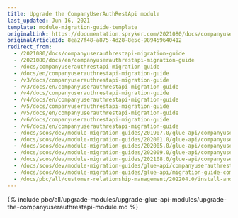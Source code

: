 ```yaml
---
title: Upgrade the CompanyUserAuthRestApi module
last_updated: Jun 16, 2021
template: module-migration-guide-template
originalLink: https://documentation.spryker.com/2021080/docs/companyuserauthrestapi-migration-guide
originalArticleId: 8ea27f48-a875-4d28-8e5c-989459640412
redirect_from:
  - /2021080/docs/companyuserauthrestapi-migration-guide
  - /2021080/docs/en/companyuserauthrestapi-migration-guide
  - /docs/companyuserauthrestapi-migration-guide
  - /docs/en/companyuserauthrestapi-migration-guide
  - /v3/docs/companyuserauthrestapi-migration-guide
  - /v3/docs/en/companyuserauthrestapi-migration-guide
  - /v4/docs/companyuserauthrestapi-migration-guide
  - /v4/docs/en/companyuserauthrestapi-migration-guide
  - /v5/docs/companyuserauthrestapi-migration-guide
  - /v5/docs/en/companyuserauthrestapi-migration-guide
  - /v6/docs/companyuserauthrestapi-migration-guide
  - /v6/docs/en/companyuserauthrestapi-migration-guide
  - /docs/scos/dev/module-migration-guides/201907.0/glue-api/companyuserauthrestapi-migration-guide.html
  - /docs/scos/dev/module-migration-guides/202001.0/glue-api/companyuserauthrestapi-migration-guide.html
  - /docs/scos/dev/module-migration-guides/202005.0/glue-api/companyuserauthrestapi-migration-guide.html
  - /docs/scos/dev/module-migration-guides/202009.0/glue-api/companyuserauthrestapi-migration-guide.html
  - /docs/scos/dev/module-migration-guides/202108.0/glue-api/companyuserauthrestapi-migration-guide.html
  - /docs/scos/dev/module-migration-guides/glue-api/companyuserauthrestapi-migration-guide.html
  - /docs/scos/dev/module-migration-guides/glue-api/migration-guide-companyuserauthrestapi.html
  - /docs/pbc/all/customer-relationship-management/202204.0/install-and-upgrade/upgrade-modules/upgrade-the-companyuserauthrestapi-module.html
---
```


{% include pbc/all/upgrade-modules/upgrade-glue-api-modules/upgrade-the-companyuserauthrestapi-module.md %} <!-- To edit, see /_includes/pbc/all/upgrade-modules/upgrade-glue-api-modules/upgrade-the-companyuserauthrestapi-module.md -->
